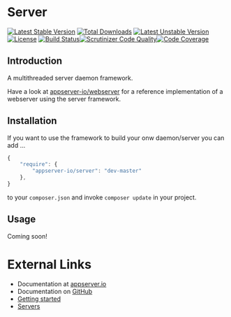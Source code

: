 # Server

[![Latest Stable Version](https://poser.pugx.org/appserver-io/server/v/stable.png)](https://packagist.org/packages/appserver-io/server) [![Total Downloads](https://poser.pugx.org/appserver-io/server/downloads.png)](https://packagist.org/packages/appserver-io/server) [![Latest Unstable Version](https://poser.pugx.org/appserver-io/server/v/unstable.png)](https://packagist.org/packages/appserver-io/server) [![License](https://poser.pugx.org/appserver-io/server/license.png)](https://packagist.org/packages/appserver-io/server) [![Build Status](https://travis-ci.org/appserver-io/server.png)](https://travis-ci.org/appserver-io/server)[![Scrutinizer Code Quality](https://scrutinizer-ci.com/g/appserver-io/server/badges/quality-score.png?b=master)](https://scrutinizer-ci.com/g/appserver-io/server/?branch=master)[![Code Coverage](https://scrutinizer-ci.com/g/appserver-io/server/badges/coverage.png?b=master)](https://scrutinizer-ci.com/g/appserver-io/server/?branch=master)

## Introduction

A multithreaded server daemon framework.

Have a look at [appserver-io/webserver](<https://github.com/appserver-io/webserver>) for a reference implementation of a webserver using the server framework.

## Installation

If you want to use the framework to build your onw daemon/server you can add ...

```javascript
{
    "require": {
        "appserver-io/server": "dev-master"
    },
}
```

to your ```composer.json``` and invoke ```composer update``` in your project.

## Usage

Coming soon!

# External Links

* Documentation at [appserver.io](http://docs.appserver.io)
* Documentation on [GitHub](https://github.com/techdivision/TechDivision_AppserverDocumentation)
* [Getting started](https://github.com/techdivision/TechDivision_AppserverDocumentation/tree/master/docs/getting-started)
* [Servers](https://github.com/techdivision/TechDivision_AppserverDocumentation/tree/master/docs/components/servers)
